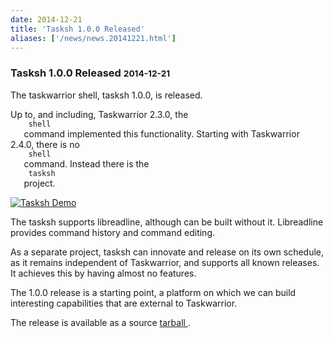 ```yaml
---
date: 2014-12-21
title: 'Tasksh 1.0.0 Released'
aliases: ['/news/news.20141221.html']
---
```

<div class="col-md-8 main">
 <div class="row">
  <h3>
   Tasksh 1.0.0 Released
   <small>
    2014-12-21
   </small>
  </h3>
  <p>
   The taskwarrior shell, tasksh 1.0.0, is released.
  </p>
  <p>
   Up to, and including, Taskwarrior 2.3.0, the
   <code>
    shell
   </code>
   command implemented this functionality. Starting with Taskwarrior
            2.4.0, there is no
   <code>
    shell
   </code>
   command. Instead there is the
   <code>
    tasksh
   </code>
   project.
  </p>
  <a href="/news/images/tasksh.png">
   <img alt="Tasksh Demo" class="img-thumbnail" src="/news/images/tasksh.png"/>
  </a>
  <p>
   The tasksh supports libreadline, although can be built without it.
            Libreadline provides command history and command editing.
  </p>
  <p>
   As a separate project, tasksh can innovate and release on its own
            schedule, as it remains independent of Taskwarrior, and supports all
            known releases. It achieves this by having almost no features.
  </p>
  <p>
   The 1.0.0 release is a starting point, a platform on which we can
            build interesting capabilities that are external to Taskwarrior.
  </p>
  <p>
   The release is available as a source
   <a href="/download/tasksh-latest.tar.gz">
    tarball
   </a>
   .
  </p>
 </div>
</div>


